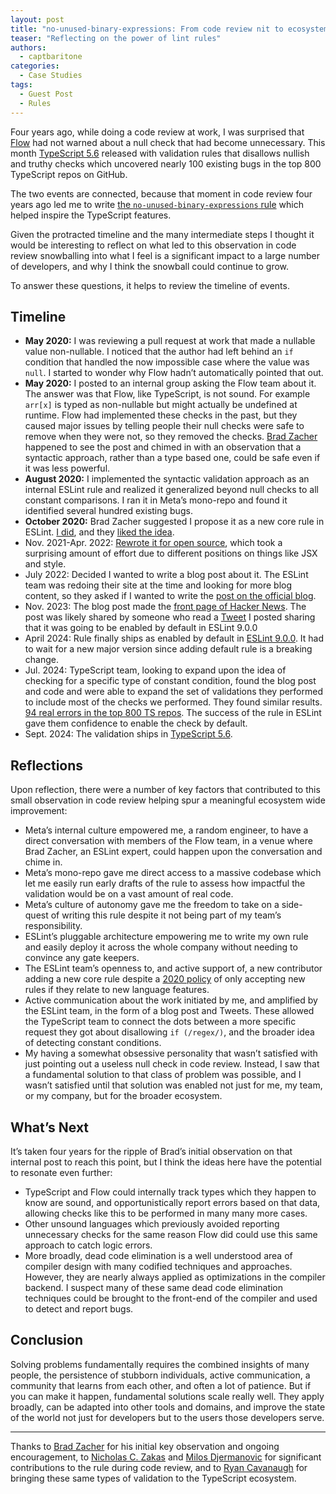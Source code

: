 ```yaml
---
layout: post
title: "no-unused-binary-expressions: From code review nit to ecosystem improvements"
teaser: "Reflecting on the power of lint rules"
authors:
  - captbaritone
categories:
  - Case Studies
tags:
  - Guest Post
  - Rules
---
```

Four years ago, while doing a code review at work, I was surprised that [Flow](https://flow.org/) had not warned about a null check that had become unnecessary. This month [TypeScript 5.6](https://devblogs.microsoft.com/typescript/announcing-typescript-5-6/#disallowed-nullish-and-truthy-checks1) released with validation rules that disallows nullish and truthy checks which uncovered nearly 100 existing bugs in the top 800 TypeScript repos on GitHub.

The two events are connected, because that moment in code review four years ago led me to write [the `no-unused-binary-expressions` rule](https://eslint.org/blog/2022/07/interesting-bugs-caught-by-no-constant-binary-expression/) which helped inspire the TypeScript features.

Given the protracted timeline and the many intermediate steps I thought it would be interesting to reflect on what led to this observation in code review snowballing into what I feel is a significant impact to a large number of developers, and why I think the snowball could continue to grow.

To answer these questions, it helps to review the timeline of events.

## Timeline

* **May 2020:** I was reviewing a pull request at work that made a nullable value non-nullable. I noticed that the author had left behind an `if` condition that handled the now impossible case where the value was `null`. I started to wonder why Flow hadn’t automatically pointed that out.
* **May 2020:** I posted to an internal group asking the Flow team about it. The answer was that Flow, like TypeScript, is not sound. For example `arr[x]` is typed as non-nullable but might actually be undefined at runtime. Flow had implemented these checks in the past, but they caused major issues by telling people their null checks were safe to remove when they were not, so they removed the checks. [Brad Zacher](https://zacher.com.au/) happened to see the post and chimed in with an observation that a syntactic approach, rather than a type based one, could be safe even if it was less powerful.
* **August 2020:** I implemented the syntactic validation approach as an internal ESLint rule and realized it generalized beyond null checks to all constant comparisons. I ran it in Meta’s mono-repo and found it identified several hundred existing bugs.
* **October 2020:** Brad Zacher suggested I propose it as a new core rule in ESLint. [I did](https://github.com/eslint/eslint/issues/13752), and they [liked the idea](https://github.com/eslint/eslint/issues/13752#issuecomment-729125654).
* Nov. 2021-Apr. 2022: [Rewrote it for open source](https://github.com/eslint/eslint/pull/15296), which took a surprising amount of effort due to different positions on things like JSX and style.
* July 2022: Decided I wanted to write a blog post about it. The ESLint team was redoing their site at the time and looking for more blog content, so they asked if I wanted to write the [post on the official blog](https://eslint.org/blog/2022/07/interesting-bugs-caught-by-no-constant-binary-expression/).
* Nov. 2023: The blog post made the [front page of Hacker News](https://news.ycombinator.com/item?id=38196644). The post was likely shared by someone who read a [Tweet](https://twitter.com/captbaritone/status/1722290945633443973) I posted sharing that it was going to be enabled by default in ESLint 9.0.0
* April 2024: Rule finally ships as enabled by default in [ESLint 9.0.0](https://eslint.org/blog/2024/04/eslint-v9.0.0-released/). It had to wait for a new major version since adding default rule is a breaking change.
* Jul. 2024: TypeScript team, looking to expand upon the idea of checking for a specific type of constant condition, found the blog post and code and were able to expand the set of validations they performed to include most of the checks we performed. They found similar results. [94 real errors in the top 800 TS repos](https://github.com/microsoft/TypeScript/pull/59217#issuecomment-2221372781). The success of the rule in ESLint gave them confidence to enable the check by default.
* Sept. 2024: The validation ships in [TypeScript 5.6](https://devblogs.microsoft.com/typescript/announcing-typescript-5-6/#disallowed-nullish-and-truthy-checks1).

## Reflections

Upon reflection, there were a number of key factors that contributed to this small observation in code review helping spur a meaningful ecosystem wide improvement:

* Meta’s internal culture empowered me, a random engineer, to have a direct conversation with members of the Flow team, in a venue where Brad Zacher, an ESLint expert, could happen upon the conversation and chime in.
* Meta’s mono-repo gave me direct access to a massive codebase which let me easily run early drafts of the rule to assess how impactful the validation would be on a vast amount of real code.
* Meta’s culture of autonomy gave me the freedom to take on a side-quest of writing this rule despite it not being part of my team’s responsibility.
* ESLint’s pluggable architecture empowering me to write my own rule and easily deploy it across the whole company without needing to convince any gate keepers.
* The ESLint team’s openness to, and active support of, a new contributor adding a new core rule despite a [2020 policy](https://eslint.org/docs/latest/contribute/propose-new-rule) of only accepting new rules if they relate to new language features.
* Active communication about the work initiated by me, and amplified by the ESLint team, in the form of a blog post and Tweets. These allowed the TypeScript team to connect the dots between a more specific request they got about disallowing `if (/regex/)`, and the broader idea of detecting constant conditions.
* My having a somewhat obsessive personality that wasn’t satisfied with just pointing out a useless null check in code review. Instead, I saw that a fundamental solution to that class of problem was possible, and I wasn’t satisfied until that solution was enabled not just for me, my team, or my company, but for the broader ecosystem.

## What’s Next

It’s taken four years for the ripple of Brad’s initial observation on that internal post to reach this point, but I think the ideas here have the potential to resonate even further:

* TypeScript and Flow could internally track types which they happen to know are sound, and opportunistically report errors based on that data, allowing checks like this to be performed in many many more cases.
* Other unsound languages which previously avoided reporting unnecessary checks for the same reason Flow did could use this same approach to catch logic errors.
* More broadly, dead code elimination is a well understood area of compiler design with many codified techniques and approaches. However, they are nearly always applied as optimizations in the compiler backend. I suspect many of these same dead code elimination techniques could be brought to the front-end of the compiler and used to detect and report bugs.

## Conclusion

Solving problems fundamentally requires the combined insights of many people, the persistence of stubborn individuals, active communication, a community that learns from each other, and often a lot of patience. But if you can make it happen, fundamental solutions scale really well. They apply broadly, can be adapted into other tools and domains, and improve the state of the world not just for developers but to the users those developers serve.

---

Thanks to [Brad Zacher](https://zacher.com.au/) for his initial key observation and ongoing encouragement, to [Nicholas C. Zakas](https://humanwhocodes.com/) and [Milos Djermanovic](https://github.com/mdjermanovic) for significant contributions to the rule during code review, and to [Ryan Cavanaugh](https://twitter.com/SeaRyanC) for bringing these same types of validation to the TypeScript ecosystem.